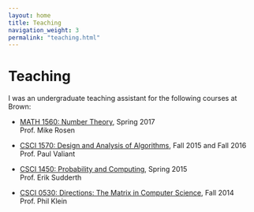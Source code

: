 ```yaml
---
layout: home
title: Teaching
navigation_weight: 3
permalink: "teaching.html"
---
```


# Teaching

I was an undergraduate teaching assistant for the following courses at Brown:

* [MATH 1560: Number Theory](https://www.brown.edu/academics/math/course-descriptions), Spring 2017  
Prof. Mike Rosen

* [CSCI 1570: Design and Analysis of Algorithms](http://cs.brown.edu/courses/cs157/), Fall 2015 and Fall 2016    
Prof. Paul Valiant

* [CSCI 1450: Probability and Computing](http://cs.brown.edu/courses/csci1450/), Spring 2015  
Prof. Erik Sudderth

* [CSCI 0530: Directions: The Matrix in Computer Science](http://cs.brown.edu/courses/cs053/current/index.htm), Fall 2014  
Prof. Phil Klein
